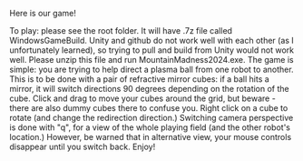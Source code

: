 Here is our game!

To play: please see the root folder. It will have .7z file called WindowsGameBuild. Unity and github do not work well with each other (as I unfortunately learned), so trying to pull and build from Unity would not work well. Please unzip this file and run MountainMadness2024.exe.
The game is simple: you are trying to help direct a plasma ball from one robot to another. This is to be done with a pair of refractive mirror cubes: if a ball hits a mirror, it will switch directions 90 degrees depending on the rotation of the cube. Click and drag to move your cubes around the grid, but beware - there are also dummy cubes there to confuse you. Right click on a cube to rotate (and change the redirection direction.)
Switching camera perspective is done with "q", for a view of the whole playing field (and the other robot's location.) However, be warned that in alternative view, your mouse controls disappear until you switch back.
Enjoy!
